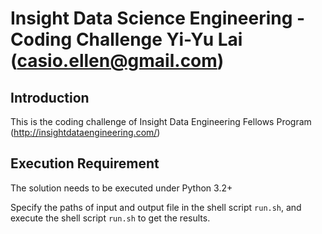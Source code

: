 Insight Data Science Engineering - Coding Challenge
Yi-Yu Lai (casio.ellen@gmail.com)
================================================================================

## Introduction

This is the coding challenge of Insight Data Engineering Fellows Program (http://insightdataengineering.com/)

## Execution Requirement

The solution needs to be executed under Python 3.2+

Specify the paths of input and output file in the shell script `run.sh`, and execute the shell script `run.sh` to get the results.

